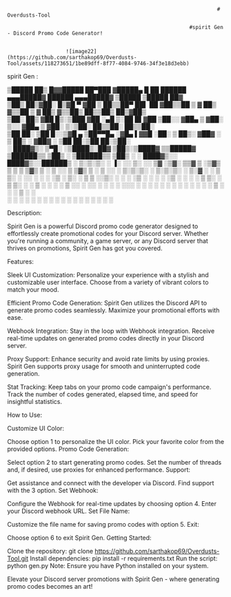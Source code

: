                                                                         # Overdusts-Tool

                                                               #spirit Gen - Discord Promo Code Generator!
                                                               
                             
                       ![image22](https://github.com/sarthakop69/Overdusts-Tool/assets/118273651/1be89dff-8f77-4084-9746-34f3e18d3ebb)

spirit Gen :

 ▒█████   ██▒   █▓▓█████  ██▀███  ▓█████▄  █    ██   ██████ ▄▄▄█████▓  ██████    ▄▄▄█████▓ ▒█████   ▒█████   ██▓    
▒██▒  ██▒▓██░   █▒▓█   ▀ ▓██ ▒ ██▒▒██▀ ██▌ ██  ▓██▒▒██    ▒ ▓  ██▒ ▓▒▒██    ▒    ▓  ██▒ ▓▒▒██▒  ██▒▒██▒  ██▒▓██▒    
▒██░  ██▒ ▓██  █▒░▒███   ▓██ ░▄█ ▒░██   █▌▓██  ▒██░░ ▓██▄   ▒ ▓██░ ▒░░ ▓██▄      ▒ ▓██░ ▒░▒██░  ██▒▒██░  ██▒▒██░    
▒██   ██░  ▒██ █░░▒▓█  ▄ ▒██▀▀█▄  ░▓█▄   ▌▓▓█  ░██░  ▒   ██▒░ ▓██▓ ░   ▒   ██▒   ░ ▓██▓ ░ ▒██   ██░▒██   ██░▒██░    
░ ████▓▒░   ▒▀█░  ░▒████▒░██▓ ▒██▒░▒████▓ ▒▒█████▓ ▒██████▒▒  ▒██▒ ░ ▒██████▒▒     ▒██▒ ░ ░ ████▓▒░░ ████▓▒░░██████▒
░ ▒░▒░▒░    ░ ▐░  ░░ ▒░ ░░ ▒▓ ░▒▓░ ▒▒▓  ▒ ░▒▓▒ ▒ ▒ ▒ ▒▓▒ ▒ ░  ▒ ░░   ▒ ▒▓▒ ▒ ░     ▒ ░░   ░ ▒░▒░▒░ ░ ▒░▒░▒░ ░ ▒░▓  ░
  ░ ▒ ▒░    ░ ░░   ░ ░  ░  ░▒ ░ ▒░ ░ ▒  ▒ ░░▒░ ░ ░ ░ ░▒  ░ ░    ░    ░ ░▒  ░ ░       ░      ░ ▒ ▒░   ░ ▒ ▒░ ░ ░ ▒  ░
░ ░ ░ ▒       ░░     ░     ░░   ░  ░ ░  ░  ░░░ ░ ░ ░  ░  ░    ░      ░  ░  ░       ░      ░ ░ ░ ▒  ░ ░ ░ ▒    ░ ░   
    ░ ░        ░     ░  ░   ░        ░       ░           ░                 ░                  ░ ░      ░ ░      ░  ░
              ░                    ░                                                                                


Description:

Spirit Gen is a powerful Discord promo code generator designed to effortlessly create promotional codes for your Discord server. Whether you're running a community, a game server, or any Discord server that thrives on promotions, Spirit Gen has got you covered.

Features:

Sleek UI Customization: Personalize your experience with a stylish and customizable user interface. Choose from a variety of vibrant colors to match your mood.

Efficient Promo Code Generation: Spirit Gen utilizes the Discord API to generate promo codes seamlessly. Maximize your promotional efforts with ease.

Webhook Integration: Stay in the loop with Webhook integration. Receive real-time updates on generated promo codes directly in your Discord server.

Proxy Support: Enhance security and avoid rate limits by using proxies. Spirit Gen supports proxy usage for smooth and uninterrupted code generation.

Stat Tracking: Keep tabs on your promo code campaign's performance. Track the number of codes generated, elapsed time, and speed for insightful statistics.

How to Use:

Customize UI Color:

Choose option 1 to personalize the UI color. Pick your favorite color from the provided options.
Promo Code Generation:

Select option 2 to start generating promo codes. Set the number of threads and, if desired, use proxies for enhanced performance.
Support:

Get assistance and connect with the developer via Discord. Find support with the 3 option.
Set Webhook:

Configure the Webhook for real-time updates by choosing option 4. Enter your Discord webhook URL.
Set File Name:

Customize the file name for saving promo codes with option 5.
Exit:

Choose option 6 to exit Spirit Gen.
Getting Started:

Clone the repository: git clone https://github.com/sarthakop69/Overdusts-Tool.git
Install dependencies: pip install -r requirements.txt
Run the script: python gen.py
Note: Ensure you have Python installed on your system.

Elevate your Discord server promotions with Spirit Gen - where generating promo codes becomes an art!
